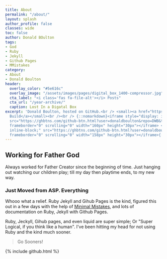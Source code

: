 ```yaml
---
title: About
permalink: "/about/"
layout: splash
author_profile: false
classes: wide
toc: false
author: Donald BOulton
tags:
- God
- Ruby
- Jekyll
- Github Pages
- MMistakes
category:
- About
- Donald Boulton
header:
  overlay_color: "#5e616c"
  overlay_image: "/assets/images/pages/digital_box_1400-compressor.jpg"
  cta_label: "<i class='fas fa-file-alt'></i> Posts"
  cta_url: "/year-archive/"
  caption: Lost In a Digatal Box
excerpt: 'Donald Boulton, hosted on GitHub.<br /> <small><a href="https://github.com/donaldboulton/DWB/">Github
  Build</a></small><br /><br /> {::nomarkdown}<iframe style="display: inline-block;"
  src="https://ghbtns.com/github-btn.html?user=donaldboulton&repo=DWB&type=star&count=true&size=large"
  frameborder="0" scrolling="0" width="160px" height="30px"></iframe> <iframe style="display:
  inline-block;" src="https://ghbtns.com/github-btn.html?user=donaldboulton&repo=DWB&type=fork&count=true&size=large"
  frameborder="0" scrolling="0" width="158px" height="30px"></iframe>{:/nomarkdown}'
---
```


## Working for Father God

Always worked for Father Creator since the beginning of time. Just hanging out watching our children play; till my day then playtime ends, to my new way.

### Just Moved from ASP. Everything

Whooo what a relief. Ruby Jekyll and Gihub Pages is the kind, figured this out in a few days with the help of [Minimal Mistakes](https://mmistakes.github.io/minimal-mistakes/), and lots of documentation on Ruby, Jekyll with Github Pages.

Ruby, Jeckyll, Gihub pages, and even liquid are super simple; Or "Super Logical, if you think like a human". I've been hitting my head for not using Ruby and the kind much sooner.

> Go Sooners!

{% include github.html %}



